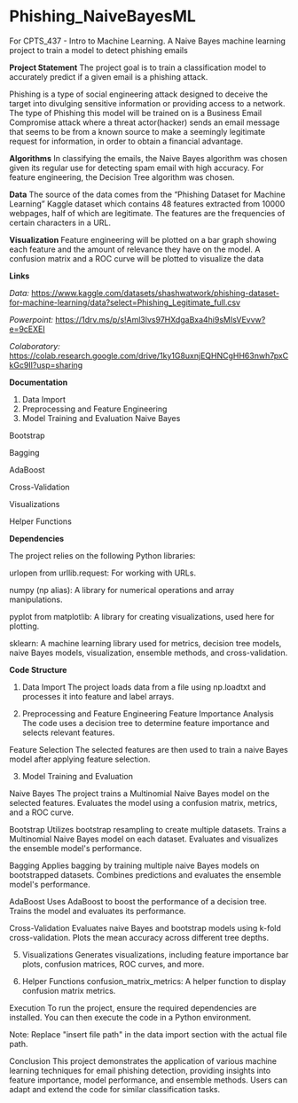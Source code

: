 # Phishing_NaiveBayesML
For CPTS_437 - Intro to Machine Learning. A Naive Bayes machine learning project to train a model to detect phishing emails

**Project Statement**
The project goal is to train a classification model to accurately predict if a given email is a phishing attack.

Phishing is a type of social engineering attack designed to deceive the target into divulging sensitive information or providing access to a network. The type of Phishing this model will be trained on is a Business Email Compromise attack where a threat actor(hacker) sends an email message that seems to be from a known source to make a seemingly legitimate request for information, in order to obtain a financial advantage.

**Algorithms**
In classifying the emails, the Naive Bayes algorithm was chosen given its regular use for detecting spam email with high accuracy. For feature engineering, the Decision Tree algorithm was chosen.

**Data**
The source of the data comes from the “Phishing Dataset for Machine Learning” Kaggle dataset which contains 48 features extracted from 10000 webpages, half of which are legitimate. The features are the frequencies of certain characters in a URL.

**Visualization**
Feature engineering will be plotted on a bar graph showing each feature and the amount of relevance they have on the model. A confusion matrix and a ROC curve will be plotted to visualize the data

**Links**

*Data:* https://www.kaggle.com/datasets/shashwatwork/phishing-dataset-for-machine-learning/data?select=Phishing_Legitimate_full.csv


*Powerpoint:* https://1drv.ms/p/s!Aml3lvs97HXdgaBxa4hi9sMIsVEvvw?e=9cEXEI


*Colaboratory:* https://colab.research.google.com/drive/1ky1G8uxnjEQHNCgHH63nwh7pxCkGc9II?usp=sharing

**Documentation**


1. Data Import
2. Preprocessing and Feature Engineering
3. Model Training and Evaluation
  Naive Bayes

  Bootstrap
  
  Bagging
  
  AdaBoost
  
  Cross-Validation
  
  Visualizations
  
  Helper Functions
  
**Dependencies**

The project relies on the following Python libraries:

urlopen from urllib.request: For working with URLs.

numpy (np alias): A library for numerical operations and array manipulations.

pyplot from matplotlib: A library for creating visualizations, used here for plotting.

sklearn: A machine learning library used for metrics, decision tree models, naive Bayes models, visualization, ensemble methods, and cross-validation.

**Code Structure**


1. Data Import
The project loads data from a file using np.loadtxt and processes it into feature and label arrays.

2. Preprocessing and Feature Engineering
Feature Importance Analysis
The code uses a decision tree to determine feature importance and selects relevant features.

Feature Selection
The selected features are then used to train a naive Bayes model after applying feature selection.

3. Model Training and Evaluation

Naive Bayes
The project trains a Multinomial Naive Bayes model on the selected features.
Evaluates the model using a confusion matrix, metrics, and a ROC curve.

Bootstrap
Utilizes bootstrap resampling to create multiple datasets.
Trains a Multinomial Naive Bayes model on each dataset.
Evaluates and visualizes the ensemble model's performance.

Bagging
Applies bagging by training multiple naive Bayes models on bootstrapped datasets.
Combines predictions and evaluates the ensemble model's performance.

AdaBoost
Uses AdaBoost to boost the performance of a decision tree.
Trains the model and evaluates its performance.

Cross-Validation
Evaluates naive Bayes and bootstrap models using k-fold cross-validation.
Plots the mean accuracy across different tree depths.

5. Visualizations
Generates visualizations, including feature importance bar plots, confusion matrices, ROC curves, and more.

7. Helper Functions
confusion_matrix_metrics: A helper function to display confusion matrix metrics.

Execution
To run the project, ensure the required dependencies are installed. You can then execute the code in a Python environment.

Note: Replace "insert file path" in the data import section with the actual file path.

Conclusion
This project demonstrates the application of various machine learning techniques for email phishing detection, providing insights into feature importance, model performance, and ensemble methods. Users can adapt and extend the code for similar classification tasks.
